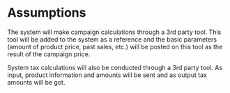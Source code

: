 # Assumptions
The system will make campaign calculations through a 3rd party tool. This tool will be added to the system as a reference and the basic parameters (amount of product price, past sales, etc.) will be posted on this tool as the result of the campaign price.

System tax calculations will also be conducted through a 3rd party tool. As input, product information and amounts will be sent and as output tax amounts will be got.
